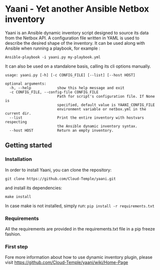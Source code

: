 # Yaani - Yet another Ansible Netbox inventory

Yaani is an Ansible dynamic inventory script designed to source its data from the Netbox API. A configuration file written in YAML is used to describe the desired shape of the inventory. It can be used along with Ansible when running a playbook, for example :
```
Ansible-playbook -i yaani.py my-playbook.yml
```

It can also be used on a standalone basis, calling its cli options manually.
```
usage: yaani.py [-h] [-c CONFIG_FILE] [--list] [--host HOST]

optional arguments:
  -h, --help            show this help message and exit
  -c CONFIG_FILE, --config-file CONFIG_FILE
                        Path for script's configuration file. If None is
                        specified, default value is YAANI_CONFIG_FILE
                        environment variable or netbox.yml in the current dir.
  --list                Print the entire inventory with hostvars respecting
                        the Ansible dynamic inventory syntax.
  --host HOST           Return an empty inventory.
```

## Getting started

### Installation

In order to install Yaani, you can clone the repository:
```
git clone https://github.com/Cloud-Temple/yaani.git
```

and install its dependencies:
```
make install
```

In case make is not installed, simply run:
```pip install -r requirements.txt```

### Requirements

All the requirements are provided in the requirements.txt file in a pip freeze fashion.

### First step

Fore more information about how to use dynamic inventory plugin, please visit https://github.com/Cloud-Temple/yaani/wiki/Home-Page